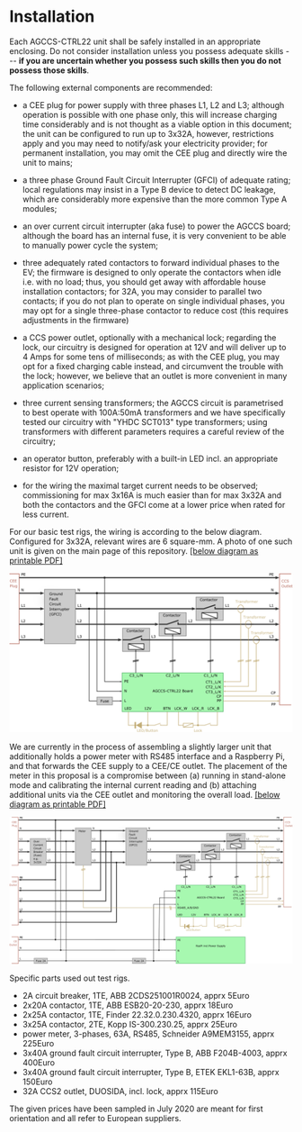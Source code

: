 # Installation

Each AGCCS-CTRL22 unit shall be safely installed in an appropriate enclosing. Do not consider installation unless you possess adequate skills --- **if you are uncertain whether you possess such skills then you do not possess those skills**. 

The following external components are recommended:

- a CEE plug for power supply with three phases L1, L2 and L3; although operation is possible with one phase only, this will increase charging time considerably and is not thought as a viable option in this document; the unit can be configured to run up to 3x32A, however, restrictions apply and you may need to notify/ask your electricity provider; for permanent installation, you may omit the CEE plug and directly wire the unit to mains;

- a three phase Ground Fault Circuit Interrupter (GFCI) of adequate rating; local regulations may insist in a Type B device to detect DC leakage, which are considerably more expensive than the more common Type A modules;

- an over current circuit interrupter (aka fuse) to power the AGCCS board; although the board has an internal fuse, it is very convenient to be able to manually power cycle the system;

- three adequately rated contactors to forward individual phases to the EV; the firmware is designed to only operate the contactors when idle i.e. with no load; thus, you should get away with affordable house installation contactors; for 32A, you may consider to parallel two contacts; if you do not plan to operate on single individual phases, you may opt for a single three-phase contactor to reduce cost (this requires adjustments in the firmware)

- a CCS power outlet, optionally with a mechanical lock; regarding the lock, our circuitry is designed for operation at 12V and will deliver up to 4 Amps for some tens of milliseconds; as with the CEE plug, you may opt for a fixed charging cable instead, and circumvent the trouble with the lock; however, we believe that an outlet is more convenient in many application scenarios;

- three current sensing transformers; the AGCCS circuit is parametrised to best operate with 100A:50mA transformers and we have specifically tested our circuitry with "YHDC SCT013" type transformers; using transformers with different parameters requires a careful review of the circuitry;

- an operator button, preferably with a built-in LED incl. an appropriate resistor for 12V operation;

- for the wiring the maximal target current needs to be observed; commissioning for max 3x16A is much easier than for max 3x32A and both the contactors and the GFCI come at a lower price when rated for less current. 

  

For our basic test rigs, the wiring is according to the below diagram. Configured for 3x32A, relevant wires are 6 square-mm. A photo of one such unit is given on the main page of this repository. [[below diagram as printable PDF]](./images/installation.pdf)

![installation](./images/installation.png)



We are currently in the process of assembling a slightly larger unit that additionally holds a power meter with RS485 interface and a Raspberry Pi, and that forwards the CEE supply to a CEE/CE outlet. The placement of the meter in this proposal is a compromise between (a) running in stand-alone mode and calibrating the internal current reading and (b) attaching additional units via the CEE outlet and monitoring the overall load.  [[below diagram as printable PDF]](./images/installationx.pdf)

![installationx](./images/installationx.png)



Specific parts used out test rigs. 

- 2A circuit breaker, 1TE, ABB 2CDS251001R0024, apprx 5Euro
- 2x20A contactor, 1TE, ABB ESB20-20-230, apprx 18Euro
- 2x25A contactor, 1TE, Finder 22.32.0.230.4320, apprx 16Euro
- 3x25A contactor, 2TE, Kopp IS-300.230.25, apprx 25Euro
- power meter, 3-phases, 63A, RS485, Schneider A9MEM3155, apprx 225Euro
- 3x40A ground fault circuit interrupter, Type B, ABB F204B-4003, apprx 400Euro
- 3x40A ground fault circuit interrupter, Type B, ETEK EKL1-63B, apprx 150Euro
- 32A CCS2 outlet, DUOSIDA, incl. lock, apprx 115Euro

The given prices have been sampled in July 2020 are meant for first orientation and all refer to European suppliers. 